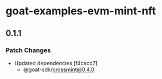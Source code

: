 # goat-examples-evm-mint-nft

## 0.1.1

### Patch Changes

- Updated dependencies [f4cacc7]
  - @goat-sdk/crossmint@0.4.0
